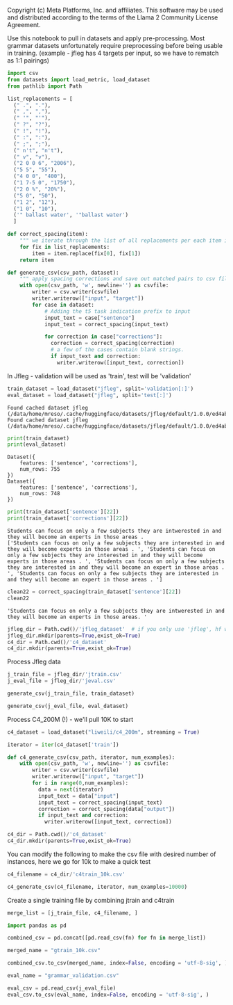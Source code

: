 Copyright (c) Meta Platforms, Inc. and affiliates.
This software may be used and distributed according to the terms of the Llama 2 Community License Agreement.

Use this notebook to pull in datasets and apply pre-processing.  Most grammar datasets unfortunately require preprocessing before being usable in training. (example - jfleg has 4 targets per input, so we have to rematch as 1:1 pairings) 


```python
import csv
from datasets import load_metric, load_dataset
from pathlib import Path
```


```python
list_replacements = [
  (" .", "."), 
  (" ,", ","),
  (" '", "'"),
  (" ?", "?"),
  (" !", "!"),
  (" :", ":"),
  (" ;", ";"),
  (" n't", "n't"),
  (" v", "v"),
  ("2 0 0 6", "2006"),
  ("5 5", "55"),
  ("4 0 0", "400"),
  ("1 7-5 0", "1750"),
  ("2 0 %", "20%"),
  ("5 0", "50"),
  ("1 2", "12"),
  ("1 0", "10"),
  ('" ballast water', '"ballast water')
  ]
```


```python
def correct_spacing(item):
    """ we iterate through the list of all replacements per each item in dataset"""
    for fix in list_replacements:
        item = item.replace(fix[0], fix[1])
    return item


```


```python
def generate_csv(csv_path, dataset):
    """ apply spacing corrections and save out matched pairs to csv file as dataset"""
    with open(csv_path, 'w', newline='') as csvfile:
        writer = csv.writer(csvfile)
        writer.writerow(["input", "target"])
        for case in dataset:
     	    # Adding the t5 task indication prefix to input 
            input_text = case["sentence"]
            input_text = correct_spacing(input_text)

            for correction in case["corrections"]:
              correction = correct_spacing(correction)
              # a few of the cases contain blank strings. 
              if input_text and correction:
                writer.writerow([input_text, correction])
```

In Jfleg  - validation will be used as 'train', test will be 'validation'


```python
train_dataset = load_dataset("jfleg", split='validation[:]') 
eval_dataset = load_dataset("jfleg", split='test[:]')

```

    Found cached dataset jfleg (/data/home/mreso/.cache/huggingface/datasets/jfleg/default/1.0.0/ed4ab2367351fe31949f48849ae6732b164f0d5ea6bb5d4357ff4293ac89511b)
    Found cached dataset jfleg (/data/home/mreso/.cache/huggingface/datasets/jfleg/default/1.0.0/ed4ab2367351fe31949f48849ae6732b164f0d5ea6bb5d4357ff4293ac89511b)
    


```python
print(train_dataset)
print(eval_dataset)

```

    Dataset({
        features: ['sentence', 'corrections'],
        num_rows: 755
    })
    Dataset({
        features: ['sentence', 'corrections'],
        num_rows: 748
    })
    


```python
print(train_dataset['sentence'][22])
print(train_dataset['corrections'][22])
```

    Students can focus on only a few subjects they are intwerested in and they will become an experts in those areas . 
    ['Students can focus on only a few subjects they are interested in and they will become experts in those areas . ', 'Students can focus on only a few subjects they are interested in and they will become experts in those areas . ', 'Students can focus on only a few subjects they are interested in and they will become an expert in those areas . ', 'Students can focus on only a few subjects they are interested in and they will become an expert in those areas . ']
    


```python
clean22 = correct_spacing(train_dataset['sentence'][22])
clean22
```




    'Students can focus on only a few subjects they are intwerested in and they will become an experts in those areas. '




```python
jfleg_dir = Path.cwd()/'jfleg_dataset'  # if you only use 'jfleg', hf will try and use that and complain
jfleg_dir.mkdir(parents=True,exist_ok=True)
c4_dir = Path.cwd()/'c4_dataset'
c4_dir.mkdir(parents=True,exist_ok=True)
```

Process Jfleg data  


```python
j_train_file = jfleg_dir/'jtrain.csv'
j_eval_file = jfleg_dir/'jeval.csv'
```


```python
generate_csv(j_train_file, train_dataset)
```


```python
generate_csv(j_eval_file, eval_dataset)
```

Process C4_200M (!) - we'll pull 10K to start


```python
c4_dataset = load_dataset("liweili/c4_200m", streaming = True)
```


```python
iterator = iter(c4_dataset['train'])
```


```python
def c4_generate_csv(csv_path, iterator, num_examples):
    with open(csv_path, 'w', newline='') as csvfile:
        writer = csv.writer(csvfile)
        writer.writerow(["input", "target"])
        for i in range(0,num_examples):
          data = next(iterator)
          input_text = data["input"]
          input_text = correct_spacing(input_text)
          correction = correct_spacing(data["output"])
          if input_text and correction:
            writer.writerow([input_text, correction])
```


```python
c4_dir = Path.cwd()/'c4_dataset'
c4_dir.mkdir(parents=True,exist_ok=True)
```

You can modify the following to make the csv file with desired number of instances, here we go for 10k to make a quick test


```python
c4_filename = c4_dir/'c4train_10k.csv'
```


```python
c4_generate_csv(c4_filename, iterator, num_examples=10000)
```

Create a single training file by combining jtrain and c4train


```python
merge_list = [j_train_file, c4_filename, ]
```


```python
import pandas as pd
```


```python
combined_csv = pd.concat([pd.read_csv(fn) for fn in merge_list])

```


```python
merged_name = "gtrain_10k.csv"
```


```python
combined_csv.to_csv(merged_name, index=False, encoding = 'utf-8-sig', )
```


```python
eval_name = "grammar_validation.csv"
```


```python
eval_csv = pd.read_csv(j_eval_file)
eval_csv.to_csv(eval_name, index=False, encoding = 'utf-8-sig', )
```

